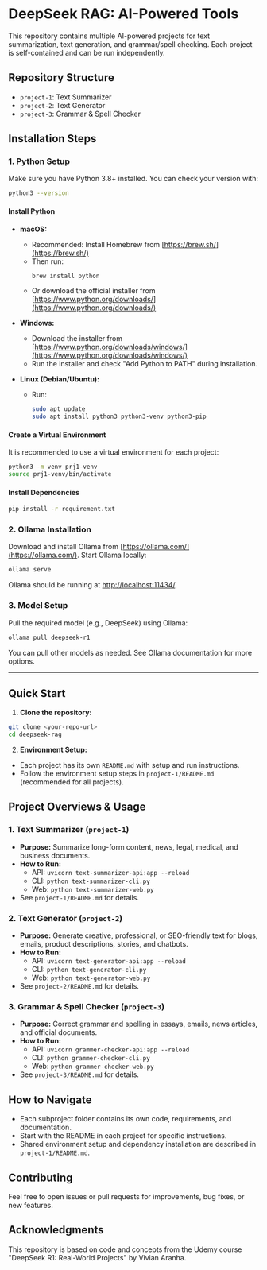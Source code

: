 # DeepSeek RAG: AI-Powered Tools

This repository contains multiple AI-powered projects for text summarization, text generation, and grammar/spell checking. Each project is self-contained and can be run independently.

## Repository Structure

- `project-1`: Text Summarizer
- `project-2`: Text Generator
- `project-3`: Grammar & Spell Checker


## Installation Steps


### 1. Python Setup

Make sure you have Python 3.8+ installed. You can check your version with:
```sh
python3 --version
```

#### Install Python

- **macOS:**
  - Recommended: Install Homebrew from [https://brew.sh/](https://brew.sh/)
  - Then run:
    ```sh
    brew install python
    ```
  - Or download the official installer from [https://www.python.org/downloads/](https://www.python.org/downloads/)

- **Windows:**
  - Download the installer from [https://www.python.org/downloads/windows/](https://www.python.org/downloads/windows/)
  - Run the installer and check "Add Python to PATH" during installation.

- **Linux (Debian/Ubuntu):**
  - Run:
    ```sh
    sudo apt update
    sudo apt install python3 python3-venv python3-pip
    ```

#### Create a Virtual Environment
It is recommended to use a virtual environment for each project:
```sh
python3 -m venv prj1-venv
source prj1-venv/bin/activate
```

#### Install Dependencies
```sh
pip install -r requirement.txt
```

### 2. Ollama Installation

Download and install Ollama from [https://ollama.com/](https://ollama.com/).
Start Ollama locally:
```sh
ollama serve
```
Ollama should be running at [http://localhost:11434/](http://localhost:11434/).

### 3. Model Setup

Pull the required model (e.g., DeepSeek) using Ollama:
```sh
ollama pull deepseek-r1
```
You can pull other models as needed. See Ollama documentation for more options.

---

## Quick Start

1. **Clone the repository:**
  ```sh
  git clone <your-repo-url>
  cd deepseek-rag
  ```
2. **Environment Setup:**
  - Each project has its own `README.md` with setup and run instructions.
  - Follow the environment setup steps in `project-1/README.md` (recommended for all projects).

## Project Overviews & Usage

### 1. Text Summarizer (`project-1`)
- **Purpose:** Summarize long-form content, news, legal, medical, and business documents.
- **How to Run:**
  - API: `uvicorn text-summarizer-api:app --reload`
  - CLI: `python text-summarizer-cli.py`
  - Web: `python text-summarizer-web.py`
- See `project-1/README.md` for details.

### 2. Text Generator (`project-2`)
- **Purpose:** Generate creative, professional, or SEO-friendly text for blogs, emails, product descriptions, stories, and chatbots.
- **How to Run:**
  - API: `uvicorn text-generator-api:app --reload`
  - CLI: `python text-generator-cli.py`
  - Web: `python text-generator-web.py`
- See `project-2/README.md` for details.

### 3. Grammar & Spell Checker (`project-3`)
- **Purpose:** Correct grammar and spelling in essays, emails, news articles, and official documents.
- **How to Run:**
  - API: `uvicorn grammer-checker-api:app --reload`
  - CLI: `python grammer-checker-cli.py`
  - Web: `python grammer-checker-web.py`
- See `project-3/README.md` for details.

## How to Navigate

- Each subproject folder contains its own code, requirements, and documentation.
- Start with the README in each project for specific instructions.
- Shared environment setup and dependency installation are described in `project-1/README.md`.

## Contributing

Feel free to open issues or pull requests for improvements, bug fixes, or new features.

## Acknowledgments

This repository is based on code and concepts from the Udemy course "DeepSeek R1: Real-World Projects" by Vivian Aranha.
